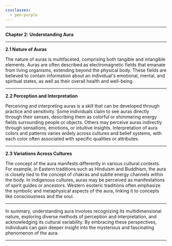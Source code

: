 ```yaml
---
cssclasses:
  - pen-purple
---
```


---

**Chapter 2: Understanding Aura**

---

**2.1 Nature of Auras**

The nature of auras is multifaceted, comprising both tangible and intangible elements. Auras are often described as electromagnetic fields that emanate from living organisms, extending beyond the physical body. These fields are believed to contain information about an individual's emotional, mental, and spiritual states, as well as their overall health and well-being.

---

**2.2 Perception and Interpretation**

Perceiving and interpreting auras is a skill that can be developed through practice and sensitivity. Some individuals claim to see auras directly through their senses, describing them as colorful or shimmering energy fields surrounding people or objects. Others may perceive auras indirectly through sensations, emotions, or intuitive insights. Interpretation of aura colors and patterns varies widely across cultures and belief systems, with each color often associated with specific qualities or attributes.

---

**2.3 Variations Across Cultures**

The concept of the aura manifests differently in various cultural contexts. For example, in Eastern traditions such as Hinduism and Buddhism, the aura is closely tied to the concept of chakras and subtle energy channels within the body. In indigenous cultures, auras may be perceived as manifestations of spirit guides or ancestors. Western esoteric traditions often emphasize the symbolic and metaphysical aspects of the aura, linking it to concepts like consciousness and the soul.

---

In summary, understanding aura involves recognizing its multidimensional nature, exploring diverse methods of perception and interpretation, and acknowledging its cultural variability. By embracing these perspectives, individuals can gain deeper insight into the mysterious and fascinating phenomenon of the aura.

---

